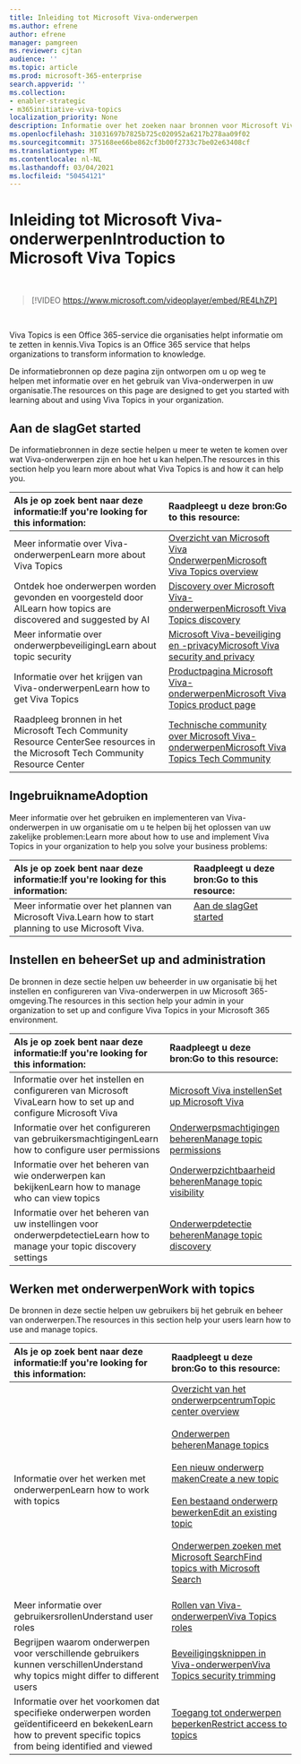 ```yaml
---
title: Inleiding tot Microsoft Viva-onderwerpen
ms.author: efrene
author: efrene
manager: pamgreen
ms.reviewer: cjtan
audience: ''
ms.topic: article
ms.prod: microsoft-365-enterprise
search.appverid: ''
ms.collection:
- enabler-strategic
- m365initiative-viva-topics
localization_priority: None
description: Informatie over het zoeken naar bronnen voor Microsoft Viva-onderwerpen.
ms.openlocfilehash: 31031697b7825b725c020952a6217b278aa09f02
ms.sourcegitcommit: 375168ee66be862cf3b00f2733c7be02e63408cf
ms.translationtype: MT
ms.contentlocale: nl-NL
ms.lasthandoff: 03/04/2021
ms.locfileid: "50454121"
---
```

# <a name="introduction-to-microsoft-viva-topics"></a><span data-ttu-id="16827-103">Inleiding tot Microsoft Viva-onderwerpen</span><span class="sxs-lookup"><span data-stu-id="16827-103">Introduction to Microsoft Viva Topics</span></span>

</br>

> [!VIDEO https://www.microsoft.com/videoplayer/embed/RE4LhZP]  

</br>


<span data-ttu-id="16827-104">Viva Topics is een Office 365-service die organisaties helpt informatie om te zetten in kennis.</span><span class="sxs-lookup"><span data-stu-id="16827-104">Viva Topics is an Office 365 service that helps organizations to transform information to knowledge.</span></span>

<span data-ttu-id="16827-105">De informatiebronnen op deze pagina zijn ontworpen om u op weg te helpen met informatie over en het gebruik van Viva-onderwerpen in uw organisatie.</span><span class="sxs-lookup"><span data-stu-id="16827-105">The resources on this page are designed to get you started with learning about and using Viva Topics in your organization.</span></span>

## <a name="get-started"></a><span data-ttu-id="16827-106">Aan de slag</span><span class="sxs-lookup"><span data-stu-id="16827-106">Get started</span></span>

<span data-ttu-id="16827-107">De informatiebronnen in deze sectie helpen u meer te weten te komen over wat Viva-onderwerpen zijn en hoe het u kan helpen.</span><span class="sxs-lookup"><span data-stu-id="16827-107">The resources in this section help you learn more about what Viva Topics  is and how it can help you.</span></span>

| <span data-ttu-id="16827-108">Als je op zoek bent naar deze informatie:</span><span class="sxs-lookup"><span data-stu-id="16827-108">If you're looking for this information:</span></span> | <span data-ttu-id="16827-109">Raadpleegt u deze bron:</span><span class="sxs-lookup"><span data-stu-id="16827-109">Go to this resource:</span></span> |
|:-----|:-----|
|<span data-ttu-id="16827-110">Meer informatie over Viva-onderwerpen</span><span class="sxs-lookup"><span data-stu-id="16827-110">Learn more about Viva Topics</span></span>|[<span data-ttu-id="16827-111">Overzicht van Microsoft Viva Onderwerpen</span><span class="sxs-lookup"><span data-stu-id="16827-111">Microsoft Viva Topics overview</span></span>](topic-experiences-overview.md)|
|<span data-ttu-id="16827-112">Ontdek hoe onderwerpen worden gevonden en voorgesteld door AI</span><span class="sxs-lookup"><span data-stu-id="16827-112">Learn how topics are discovered and suggested by AI</span></span>|[<span data-ttu-id="16827-113">Discovery over Microsoft Viva-onderwerpen</span><span class="sxs-lookup"><span data-stu-id="16827-113">Microsoft Viva Topics discovery</span></span>](topic-experiences-discovery.md)|
|<span data-ttu-id="16827-114">Meer informatie over onderwerpbeveiliging</span><span class="sxs-lookup"><span data-stu-id="16827-114">Learn about topic security</span></span>|[<span data-ttu-id="16827-115">Microsoft Viva-beveiliging en -privacy</span><span class="sxs-lookup"><span data-stu-id="16827-115">Microsoft Viva security and privacy</span></span>](topic-experiences-security-privacy.md)|
|<span data-ttu-id="16827-116">Informatie over het krijgen van Viva-onderwerpen</span><span class="sxs-lookup"><span data-stu-id="16827-116">Learn how to get Viva Topics</span></span>|[<span data-ttu-id="16827-117">Productpagina Microsoft Viva-onderwerpen</span><span class="sxs-lookup"><span data-stu-id="16827-117">Microsoft Viva Topics product page</span></span>](https://www.microsoft.com/microsoft-viva/topics?activetab=pivot%3aoverviewtab)|
|<span data-ttu-id="16827-118">Raadpleeg bronnen in het Microsoft Tech Community Resource Center</span><span class="sxs-lookup"><span data-stu-id="16827-118">See resources in the Microsoft Tech Community Resource Center</span></span>|[<span data-ttu-id="16827-119">Technische community over Microsoft Viva-onderwerpen</span><span class="sxs-lookup"><span data-stu-id="16827-119">Microsoft Viva Topics Tech Community</span></span>](https://resources.techcommunity.microsoft.com/viva-topics/)|



## <a name="adoption"></a><span data-ttu-id="16827-120">Ingebruikname</span><span class="sxs-lookup"><span data-stu-id="16827-120">Adoption</span></span>

<span data-ttu-id="16827-121">Meer informatie over het gebruiken en implementeren van Viva-onderwerpen in uw organisatie om u te helpen bij het oplossen van uw zakelijke problemen:</span><span class="sxs-lookup"><span data-stu-id="16827-121">Learn more about how to use and implement Viva Topics in your organization to help you solve your business problems:</span></span> 

| <span data-ttu-id="16827-122">Als je op zoek bent naar deze informatie:</span><span class="sxs-lookup"><span data-stu-id="16827-122">If you're looking for this information:</span></span> | <span data-ttu-id="16827-123">Raadpleegt u deze bron:</span><span class="sxs-lookup"><span data-stu-id="16827-123">Go to this resource:</span></span> |
|:-----|:-----|
|<span data-ttu-id="16827-124">Meer informatie over het plannen van Microsoft Viva.</span><span class="sxs-lookup"><span data-stu-id="16827-124">Learn how to start planning to use Microsoft Viva.</span></span> |[<span data-ttu-id="16827-125">Aan de slag</span><span class="sxs-lookup"><span data-stu-id="16827-125">Get started</span></span>](topics-adoption-getstarted.md)<br><br>|  

## <a name="set-up-and-administration"></a><span data-ttu-id="16827-126">Instellen en beheer</span><span class="sxs-lookup"><span data-stu-id="16827-126">Set up and administration</span></span>

<span data-ttu-id="16827-127">De bronnen in deze sectie helpen uw beheerder in uw organisatie bij het instellen en configureren van Viva-onderwerpen in uw Microsoft 365-omgeving.</span><span class="sxs-lookup"><span data-stu-id="16827-127">The resources in this section help your admin in your organization to set up and configure Viva Topics in your Microsoft 365 environment.</span></span>

| <span data-ttu-id="16827-128">Als je op zoek bent naar deze informatie:</span><span class="sxs-lookup"><span data-stu-id="16827-128">If you're looking for this information:</span></span> | <span data-ttu-id="16827-129">Raadpleegt u deze bron:</span><span class="sxs-lookup"><span data-stu-id="16827-129">Go to this resource:</span></span> |
|:-----|:-----|
|<span data-ttu-id="16827-130">Informatie over het instellen en configureren van Microsoft Viva</span><span class="sxs-lookup"><span data-stu-id="16827-130">Learn how to set up and configure Microsoft Viva</span></span>|[<span data-ttu-id="16827-131">Microsoft Viva instellen</span><span class="sxs-lookup"><span data-stu-id="16827-131">Set up Microsoft Viva</span></span>](set-up-topic-experiences.md)|
|<span data-ttu-id="16827-132">Informatie over het configureren van gebruikersmachtigingen</span><span class="sxs-lookup"><span data-stu-id="16827-132">Learn how to configure user permissions</span></span>|[<span data-ttu-id="16827-133">Onderwerpsmachtigingen beheren</span><span class="sxs-lookup"><span data-stu-id="16827-133">Manage topic permissions</span></span>](topic-experiences-user-permissions.md)|
|<span data-ttu-id="16827-134">Informatie over het beheren van wie onderwerpen kan bekijken</span><span class="sxs-lookup"><span data-stu-id="16827-134">Learn how to manage who can view topics</span></span>|[<span data-ttu-id="16827-135">Onderwerpzichtbaarheid beheren</span><span class="sxs-lookup"><span data-stu-id="16827-135">Manage topic visibility</span></span>](topic-experiences-knowledge-rules.md)|
|<span data-ttu-id="16827-136">Informatie over het beheren van uw instellingen voor onderwerpdetectie</span><span class="sxs-lookup"><span data-stu-id="16827-136">Learn how to manage your topic discovery settings</span></span>|[<span data-ttu-id="16827-137">Onderwerpdetectie beheren</span><span class="sxs-lookup"><span data-stu-id="16827-137">Manage topic discovery</span></span>](topic-experiences-discovery.md)|

## <a name="work-with-topics"></a><span data-ttu-id="16827-138">Werken met onderwerpen</span><span class="sxs-lookup"><span data-stu-id="16827-138">Work with topics</span></span>

<span data-ttu-id="16827-139">De bronnen in deze sectie helpen uw gebruikers bij het gebruik en beheer van onderwerpen.</span><span class="sxs-lookup"><span data-stu-id="16827-139">The resources in this section help your users learn how to use and manage topics.</span></span>

| <span data-ttu-id="16827-140">Als je op zoek bent naar deze informatie:</span><span class="sxs-lookup"><span data-stu-id="16827-140">If you're looking for this information:</span></span> | <span data-ttu-id="16827-141">Raadpleegt u deze bron:</span><span class="sxs-lookup"><span data-stu-id="16827-141">Go to this resource:</span></span> |
|:-----|:-----|
|<span data-ttu-id="16827-142">Informatie over het werken met onderwerpen</span><span class="sxs-lookup"><span data-stu-id="16827-142">Learn how to work with topics</span></span>|[<span data-ttu-id="16827-143">Overzicht van het onderwerpcentrum</span><span class="sxs-lookup"><span data-stu-id="16827-143">Topic center overview</span></span>](topic-center-overview.md)<br><br>[<span data-ttu-id="16827-144">Onderwerpen beheren</span><span class="sxs-lookup"><span data-stu-id="16827-144">Manage topics</span></span>](manage-topics.md)<br><br>[<span data-ttu-id="16827-145">Een nieuw onderwerp maken</span><span class="sxs-lookup"><span data-stu-id="16827-145">Create a new topic</span></span>](create-a-topic.md)<br><br>[<span data-ttu-id="16827-146">Een bestaand onderwerp bewerken</span><span class="sxs-lookup"><span data-stu-id="16827-146">Edit an existing topic</span></span>](edit-a-topic.md)<br><br>[<span data-ttu-id="16827-147">Onderwerpen zoeken met Microsoft Search</span><span class="sxs-lookup"><span data-stu-id="16827-147">Find topics with Microsoft Search</span></span>](search.md)<br><br>|
|<span data-ttu-id="16827-148">Meer informatie over gebruikersrollen</span><span class="sxs-lookup"><span data-stu-id="16827-148">Understand user roles</span></span>|[<span data-ttu-id="16827-149">Rollen van Viva-onderwerpen</span><span class="sxs-lookup"><span data-stu-id="16827-149">Viva Topics roles</span></span>](topic-experiences-roles.md)|
|<span data-ttu-id="16827-150">Begrijpen waarom onderwerpen voor verschillende gebruikers kunnen verschillen</span><span class="sxs-lookup"><span data-stu-id="16827-150">Understand why topics might differ to different users</span></span>|[<span data-ttu-id="16827-151">Beveiligingsknippen in Viva-onderwerpen</span><span class="sxs-lookup"><span data-stu-id="16827-151">Viva Topics security trimming</span></span>](topic-experiences-security-trimming.md)|
|<span data-ttu-id="16827-152">Informatie over het voorkomen dat specifieke onderwerpen worden geïdentificeerd en bekeken</span><span class="sxs-lookup"><span data-stu-id="16827-152">Learn how to prevent specific topics from being identified and viewed</span></span>|[<span data-ttu-id="16827-153">Toegang tot onderwerpen beperken</span><span class="sxs-lookup"><span data-stu-id="16827-153">Restrict access to topics</span></span>](restrict-access-to-topics.md)|




